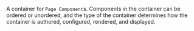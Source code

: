 A container for `Page Component`s. Components in the container can be ordered or unordered, and the type of the container determines how the container is authored, configured, rendered, and displayed.